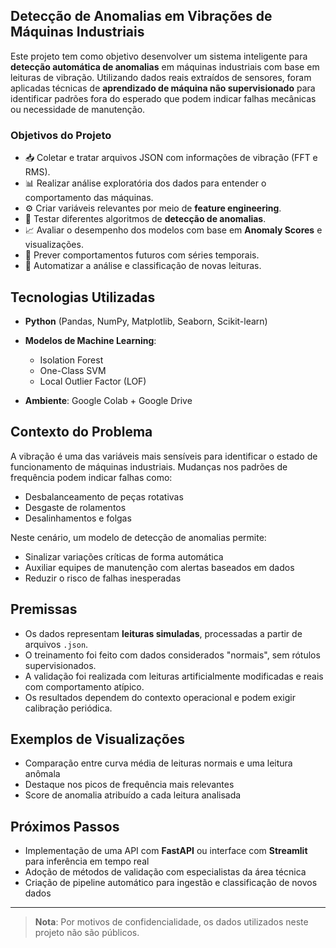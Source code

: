 ## Detecção de Anomalias em Vibrações de Máquinas Industriais

Este projeto tem como objetivo desenvolver um sistema inteligente para **detecção automática de anomalias** em máquinas industriais com base em leituras de vibração. Utilizando dados reais extraídos de sensores, foram aplicadas técnicas de **aprendizado de máquina não supervisionado** para identificar padrões fora do esperado que podem indicar falhas mecânicas ou necessidade de manutenção.

### Objetivos do Projeto

- 📥 Coletar e tratar arquivos JSON com informações de vibração (FFT e RMS).
- 📊 Realizar análise exploratória dos dados para entender o comportamento das máquinas.
- ⚙️ Criar variáveis relevantes por meio de **feature engineering**.
- 🤖 Testar diferentes algoritmos de **detecção de anomalias**.
- 📈 Avaliar o desempenho dos modelos com base em **Anomaly Scores** e visualizações.
- 🧪 Prever comportamentos futuros com séries temporais.
- 📌 Automatizar a análise e classificação de novas leituras.

## Tecnologias Utilizadas

- **Python** (Pandas, NumPy, Matplotlib, Seaborn, Scikit-learn)
- **Modelos de Machine Learning**:
  - Isolation Forest
  - One-Class SVM
  - Local Outlier Factor (LOF)
  
- **Ambiente**: Google Colab + Google Drive

## Contexto do Problema

A vibração é uma das variáveis mais sensíveis para identificar o estado de funcionamento de máquinas industriais. Mudanças nos padrões de frequência podem indicar falhas como:

- Desbalanceamento de peças rotativas
- Desgaste de rolamentos
- Desalinhamentos e folgas

Neste cenário, um modelo de detecção de anomalias permite:

-  Sinalizar variações críticas de forma automática
- Auxiliar equipes de manutenção com alertas baseados em dados
- Reduzir o risco de falhas inesperadas

## Premissas

- Os dados representam **leituras simuladas**, processadas a partir de arquivos `.json`.
- O treinamento foi feito com dados considerados "normais", sem rótulos supervisionados.
- A validação foi realizada com leituras artificialmente modificadas e reais com comportamento atípico.
- Os resultados dependem do contexto operacional e podem exigir calibração periódica.


## Exemplos de Visualizações

- Comparação entre curva média de leituras normais e uma leitura anômala
- Destaque nos picos de frequência mais relevantes
- Score de anomalia atribuído a cada leitura analisada

## Próximos Passos

- Implementação de uma API com **FastAPI** ou interface com **Streamlit** para inferência em tempo real
- Adoção de métodos de validação com especialistas da área técnica
- Criação de pipeline automático para ingestão e classificação de novos dados

---

>  **Nota**: Por motivos de confidencialidade, os dados utilizados neste projeto não são públicos.

